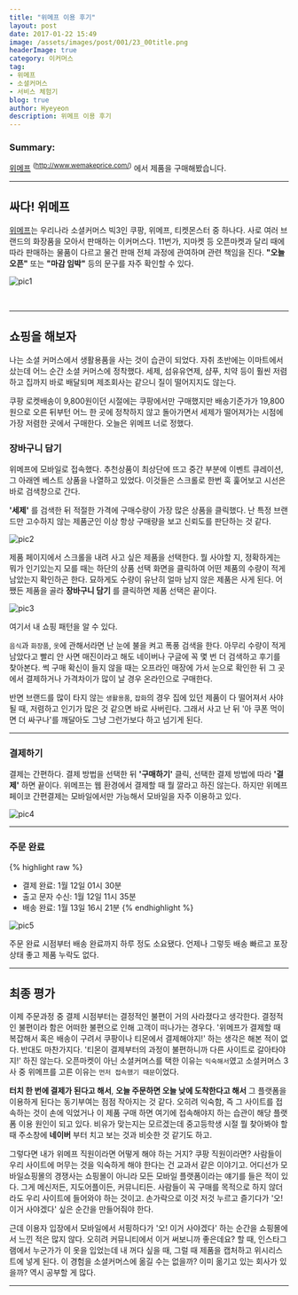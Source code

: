 ```yaml
---
title: "위메프 이용 후기"
layout: post
date: 2017-01-22 15:49
image: /assets/images/post/001/23_00title.png
headerImage: true
category: 이커머스
tag:
- 위메프
- 소셜커머스
- 서비스 체험기
blog: true
author: Hyeyeon
description: 위메프 이용 후기
---
```


### Summary:

[위메프](http://www.wemakeprice.com/) <sup>(http://www.wemakeprice.com/)</sup> 에서 제품을 구매해봤습니다.

---



## 싸다! 위메프

[위메프](http://www.wemakeprice.com/)는 우리나라 소셜커머스 빅3인 쿠팡, 위메프, 티켓몬스터 중 하나다. 사로 여러 브랜드의 화장품을 모아서 판매하는 이커머스다. 11번가, 지마켓 등 오픈마켓과 달리 때에 따라 판매하는 물품이 다르고 물건 판매 전체 과정에 관여하며 관련 책임을 진다. **"오늘 오픈"** 또는 **"마감 임박"** 등의 문구를 자주 확인할 수 있다.

![pic1](/assets/images/post/001/23_01.png)


<br>

---

## 쇼핑을 해보자

나는 소셜 커머스에서 생활용품을 사는 것이 습관이 되었다. 자취 초반에는 이마트에서 샀는데 어느 순간 소셜 커머스에 정착했다. 세제, 섬유유연제, 샴푸, 치약 등이 훨씬 저렴하고 집까지 바로 배달되며 제조회사는 같으니 질이 떨어지지도 않는다.

쿠팡 로켓배송이 9,800원이던 시절에는 쿠팡에서만 구매했지만 배송기준가가 19,800원으로 오른 뒤부턴 어느 한 곳에 정착하지 않고 돌아가면서 세제가 떨어져가는 시점에 가장 저렴한 곳에서 구매한다. 오늘은 위메프 너로 정했다.

### 장바구니 담기

위메프에 모바일로 접속했다. 추천상품이 최상단에 뜨고 중간 부분에 이벤트 큐레이션, 그 아래엔 베스트 상품을 나열하고 있었다. 이것들은 스크롤로 한번 훅 훑어보고 시선은 바로 검색창으로 간다.

**'세제'** 를 검색한 뒤 적절한 가격에 구매수량이 가장 많은 상품을 클릭했다. 난 특정 브랜드만 고수하지 않는 제품군인 이상 항상 구매량을 보고 신뢰도를 판단하는 것 같다.

![pic2](/assets/images/post/001/23_02.png)

제품 페이지에서 스크롤을 내려 사고 싶은 제품을 선택한다. 뭘 사야할 지, 정확하게는 뭐가 인기있는지 모를 때는 하단의 상품 선택 화면을 클릭하여 어떤 제품의 수량이 적게 남았는지 확인하곤 한다. 묘하게도 수량이 유난히 얼마 남지 않은 제품은 사게 된다. 어쨌든 제품을 골라 **장바구니 담기** 를 클릭하면 제품 선택은 끝이다.

![pic3](/assets/images/post/001/23_03.png)

여기서 내 쇼핑 패턴을 알 수 있다.

`음식`과 `화장품`, `옷`에 관해서라면 난 눈에 불을 켜고 폭풍 검색을 한다. 아무리 수량이 적게 남았다고 빨리 안 사면 매진이라고 해도 네이버나 구글에 꼭 몇 번 더 검색하고 후기를 찾아본다. 썩 구매 확신이 들지 않을 때는 오프라인 매장에 가서 눈으로 확인한 뒤 그 곳에서 결제하거나 가격차이가 많이 날 경우 온라인으로 구매한다.

반면 브랜드를 많이 타지 않는 `생활용품`, `잡화`의 경우 집에 있던 제품이 다 떨어져서 사야 될 때, 저렴하고 인기가 많은 것 같으면 바로 사버린다. 그래서 사고 난 뒤 '아 쿠폰 먹이면 더 싸구나'를 깨달아도 그냥 그런가보다 하고 넘기게 된다.

---

### 결제하기

결제는 간편하다. 결제 방법을 선택한 뒤 **'구매하기'** 클릭, 선택한 결제 방법에 따라 **'결제'** 하면 끝이다. 위메프는 웹 환경에서 결제할 때 뭘 깔라고 하진 않는다. 하지만 위메프 페이코 간편결제는 모바일에서만 가능해서 모바일을 자주 이용하고 있다.

![pic4](/assets/images/post/001/23_04.png)

---

### 주문 완료

{% highlight raw %}
* 결제 완료: 1월 12일 01시 30분
* 출고 문자 수신: 1월 12일 11시 35분
* 배송 완료: 1월 13일 16시 21분
{% endhighlight %}

![pic5](/assets/images/post/001/23_05.png)

주문 완료 시점부터 배송 완료까지 하루 정도 소요됐다. 언제나 그렇듯 배송 빠르고 포장상태 좋고 제품 누락도 없다.

---

## 최종 평가

이제 주문과정 중 결제 시점부터는 결정적인 불편이 거의 사라졌다고 생각한다. 결정적인 불편이라 함은 어떠한 불편으로 인해 고객이 떠나가는 경우다. '위메프가 결제할 때 복잡해서 혹은 배송이 구려서 쿠팡이나 티몬에서 결제해야지!' 하는 생각은 해본 적이 없다. 반대도 마찬가지다. '티몬이 결제부터의 과정이 불편하니까 다른 사이트로 갈아타야지!' 하진 않는다. 오픈마켓이 아닌 소셜커머스를 택한 이유는 `익숙해서`였고 소셜커머스 3사 중 위메프를 고른 이유는 `먼저 접속했기 때문`이었다.

**터치 한 번에 결제가 된다고 해서**, **오늘 주문하면 오늘 낮에 도착한다고 해서** 그 플랫폼을 이용하게 된다는 동기부여는 점점 작아지는 것 같다. 오히려 익숙함, 즉 그 사이트를 접속하는 것이 손에 익었거나 이 제품 구매 하면 여기에 접속해야지 하는 습관이 해당 플랫폼 이용 원인이 되고 있다. 비유가 맞는지는 모르겠는데 중고등학생 시절 뭘 찾아봐야 할 때 주소창에 **네이버** 부터 치고 보는 것과 비슷한 것 같기도 하고.

그렇다면 내가 위메프 직원이라면 어떻게 해야 하는 거지? 쿠팡 직원이라면? 사람들이 우리 사이트에 머무는 것을 익숙하게 해야 한다는 건 교과서 같은 이야기고. 어디선가 모바일쇼핑몰의 경쟁사는 쇼핑몰이 아니라 모든 모바일 플랫폼이라는 얘기를 들은 적이 있다. 그게 메신저든, 지도어플이든, 커뮤니티든. 사람들이 꼭 구매를 목적으로 하지 않더라도 우리 사이트에 들어와야 하는 것이고. 손가락으로 이것 저것 누르고 즐기다가 '오! 이거 사야겠다' 싶은 순간을 만들어줘야 한다.

근데 이용자 입장에서 모바일에서 서핑하다가 '오! 이거 사야겠다' 하는 순간을 쇼핑몰에서 느낀 적은 많지 않다. 오히려 커뮤니티에서 이거 써보니까 좋은데요? 할 때, 인스타그램에서 누군가가 이 옷을 입었는데 내 꺼다 싶을 때, 그럴 때 제품을 캡처하고 위시리스트에 넣게 된다. 이 경험을 소셜커머스에 옮길 수는 없을까? 이미 옮기고 있는 회사가 있을까? 역시 공부할 게 많다.

---
